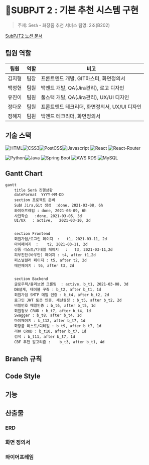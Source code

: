 # 💄SUBPJT 2 : 기본 추천 시스템 구현

> 주제: Será - 화장품 추천 서비스
> 팀명: 2조(B202) 

[SubPJT2 노션 문서](https://www.notion.so/_sub2-4acb788881b04c9e8f218912fda101c8)



##  팀원 역할

| 팀원   | 역할 | 비고                                          |
| ------ | ---- | --------------------------------------------- |
| 김지형 | 팀장 | 프론트엔드 개발, GIT마스터, 화면정의서        |
| 백정현 | 팀원 | 백엔드 개발, QA(Jira관리), 로고 디자인        |
| 유진이 | 팀원 | 풀스택 개발, QA(Jira관리), UX/UI 디자인       |
| 정다운 | 팀원 | 프론트엔드 테크리더, 화면정의서, UX/UI 디자인 |
| 정혜지 | 팀원 | 백엔드 테크리더, 화면정의서                   |



##  기술 스택

![HTML](https://img.shields.io/badge/HTML5----green?logo=HTML5)![CSS3](https://img.shields.io/badge/CCS3----green?logo=CSS3)![PostCSS](https://img.shields.io/badge/PostCSS----green?logo=PostCSS)![Javascript](https://img.shields.io/badge/JavaScript-ES6+-green?logo=javascript) ![React](https://img.shields.io/badge/React-v17.0.1-green?logo=react) ![React-Router](https://img.shields.io/badge/ReactRouter-v5-green?logo=react-router)

![Python](https://img.shields.io/badge/python-v3.6-blue?logo=python)![Java](https://img.shields.io/badge/Java-v1.8-blue?logo=java) ![Spring Boot](https://img.shields.io/badge/spring-v3.9.15-blue?logo=spring) ![AWS RDS](https://img.shields.io/badge/AWS%20RDS----blue?logo=amazonaws) ![MySQL](https://img.shields.io/badge/MySQL-v8.0-blue?logo=mysql)   



## Gantt Chart

```mermaid
gantt
    title Será 진행상황
    dateFormat  YYYY-MM-DD
    section 프로젝트 준비
    SubⅠ Jira,Git 생성  :done, 2021-03-08, 6h
    와이어프레임 : done, 2021-03-09, 6h
    사전학습   :done, 2021-03-05, 3d
    UI/UX   : active,   2021-03-10, 2d
    

    section Frontend
    회원가입/로그인 페이지  :   t1, 2021-03-11, 2d
    마이페이지  :    t2, 2021-03-11, 2d
    상품 리스트/디테일 페이지   :   t3, 2021-03-11,2d 
    피부진단(바우만) 페이지 : t4, after t1,2d
    퍼스널컬러 페이지 : t5, after t2, 2d
    메인페이지 : t6, after t3, 2d
    
    
    section Backend
    글로우픽/올리브영 크롤링  : active, b_t1, 2021-03-08, 3d
    DB설계, 테이블 구축 : b_t2, after b_t1, 1d
    회원가입 SMTP 메일 인증 : b_t4, after b_t2, 2d
    로그인 JWT 토큰 인증, 세션설정 : b_t5, after b_t2, 2d
    비밀번호 메일인증 : b_t6, after b_t5, 1d
    회원정보 CRUD : b_t7, after b_t4, 1d
    Swagger : b_t8, after b_t4, 1d
    마이페이지 : b_t12, after b_t7, 1d
    화장품 리스트/디테일 : b_t9, after b_t7, 1d
    리뷰 CRUD : b_t10, after b_t7, 1d
    검색 : b_t11, after b_t7, 1d
    CBF 추천 알고리즘 :    b_t3, after b_t1, 4d
```

## Branch 규칙



## Code Style



## 기능



## 산출물



### ERD



### 화면 정의서



### 와이어프레임



